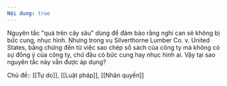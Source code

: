 ```yaml
---
Nội dung: true
---
```


Nguyên tắc "quả trên cây sâu" dùng để đảm bảo rằng nghi can sẽ không bị bức cung, nhục hình. Nhưng trong vụ Silverthorne Lumber Co. v. United States, bằng chứng đến từ việc sao chép sổ sách của công ty mà không có sự đồng ý của công ty, chứ đâu có bức cung hay nhục hình ai. Vậy tại sao nguyên tắc này vẫn được áp dụng?

Chủ đề:: [[Tự do]], [[Luật pháp]], [[Nhân quyền]]